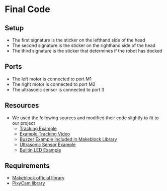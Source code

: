# Final Code

## Setup
* The first signature is the sticker on the lefthand side of the head
* The second signature is the sticker on the righthand side of the head
* The third signature is the sticker that determines if the robot has docked

## Ports
* The left motor is connected to port M1
* The right motor is connected to port M2
* The ultrasonic sensor is connected to port 3

## Resources
* We used the following sources and modified their code slightly to fit to our project
    * [Tracking Example](https://www.computervision.zone/courses/object-following-robot-with-arduino/)
    * [Example Tracking Video](https://www.youtube.com/watch?v=w_krOCBk1DE)
    * [Buzzer Example Included in Makeblock Library](https://codeload.github.com/Makeblock-official/Makeblock-Libraries/zip/master)
    * [Ultrasonic Sensor Example](https://forum.makeblock.com/t/mbot-arduino-code-that-works-for-the-ultrasonic-sensor/4828)
    * [Builtin LED Example](https://support.makeblock.com/hc/en-us/articles/1500012866082-Program-mBot-Mega-in-Arduino)

## Requirements
* [Makeblock official library](https://codeload.github.com/Makeblock-official/Makeblock-Libraries/zip/master)
* [PixyCam library](https://pixycam.com/downloads-pixy2/)
